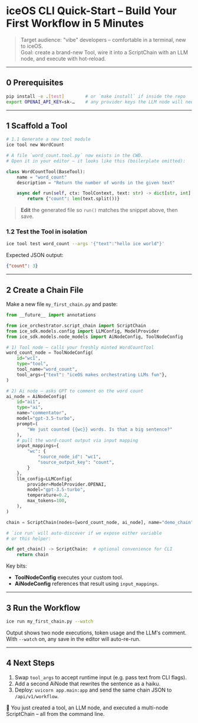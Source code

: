 # iceOS CLI Quick-Start – Build Your First Workflow in 5 Minutes

> Target audience: "vibe" developers – comfortable in a terminal, new to iceOS.<br/>
> Goal: create a brand-new Tool, wire it into a ScriptChain with an LLM node, and execute with hot-reload.

---

## 0  Prerequisites

```bash
pip install -e .[test]        # or `make install` if inside the repo
export OPENAI_API_KEY=sk-…    # any provider keys the LLM node will need
```

---

## 1  Scaffold a Tool

```bash
# 1.1 Generate a new tool module
ice tool new WordCount

# A file `word_count.tool.py` now exists in the CWD.
# Open it in your editor – it looks like this (boilerplate omitted):
```

```python
class WordCountTool(BaseTool):
    name = "word_count"
    description = "Return the number of words in the given text"

    async def run(self, ctx: ToolContext, text: str) -> dict[str, int]:
        return {"count": len(text.split())}
```

> **Edit** the generated file so `run()` matches the snippet above, then save.

### 1.2 Test the Tool in isolation

```bash
ice tool test word_count --args '{"text":"hello ice world"}'
```

Expected JSON output:
```json
{"count": 3}
```

---

## 2  Create a Chain File

Make a new file `my_first_chain.py` and paste:

```python
from __future__ import annotations

from ice_orchestrator.script_chain import ScriptChain
from ice_sdk.models.config import LLMConfig, ModelProvider
from ice_sdk.models.node_models import AiNodeConfig, ToolNodeConfig

# 1) Tool node – calls your freshly minted WordCountTool
word_count_node = ToolNodeConfig(
    id="wc1",
    type="tool",
    tool_name="word_count",
    tool_args={"text": "iceOS makes orchestrating LLMs fun"},
)

# 2) Ai node – asks GPT to comment on the word count
ai_node = AiNodeConfig(
    id="ai1",
    type="ai",
    name="commentator",
    model="gpt-3.5-turbo",
    prompt=(
        "We just counted {{wc}} words. Is that a big sentence?"
    ),
    # pull the word-count output via input mapping
    input_mappings={
        "wc": {
            "source_node_id": "wc1",
            "source_output_key": "count",
        }
    },
    llm_config=LLMConfig(
        provider=ModelProvider.OPENAI,
        model="gpt-3.5-turbo",
        temperature=0.2,
        max_tokens=100,
    ),
)

chain = ScriptChain(nodes=[word_count_node, ai_node], name="demo_chain")

# `ice run` will auto-discover if we expose either variable
# or this helper:

def get_chain() -> ScriptChain:  # optional convenience for CLI
    return chain
```

Key bits:
* **ToolNodeConfig** executes your custom tool.
* **AiNodeConfig** references that result using `input_mappings`.

---

## 3  Run the Workflow

```bash
ice run my_first_chain.py --watch
```

Output shows two node executions, token usage and the LLM's comment. With `--watch` on, any save in the editor will auto-re-run.

---

## 4  Next Steps

1. Swap `tool_args` to accept runtime input (e.g. pass text from CLI flags).  
2. Add a second AiNode that rewrites the sentence as a haiku.  
3. Deploy: `uvicorn app.main:app` and send the same chain JSON to `/api/v1/workflow`.

🎉 You just created a tool, an LLM node, and executed a multi-node ScriptChain – all from the command line. 